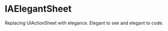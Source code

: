 IAElegantSheet
==============

Replacing UIActionSheet with elegance. Elegant to see and elegant to code.
